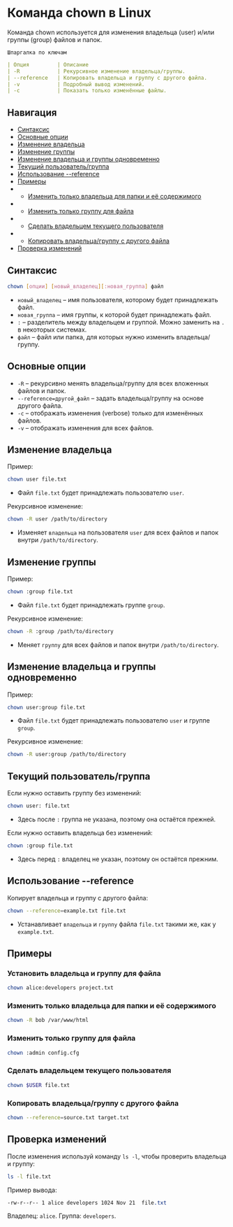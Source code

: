 # Команда chown в Linux

Команда chown используется для изменения владельца (user) и/или группы (group) файлов и папок.

`Шпаргалка по ключам`

```yml
| Опция         | Описание
| -R            | Рекурсивное изменение владельца/группы.
| --reference   | Копировать владельца и группу с другого файла.
| -v            | Подробный вывод изменений.
| -c            | Показать только изменённые файлы.
```

## Навигация

- [Синтаксис](#синтаксис)
- [Основные опции](#основные-опции)
- [Изменение владельца](#изменение-владельца)
- [Изменение группы](#изменение-группы)
- [Изменение владельца и группы одновременно](#изменение-владельца-и-группы-одновременно)
- [Текущий пользователь/группа](#текущий-пользовательгруппа)
- [Использование --reference](#использование---reference)
- [Примеры](#примеры)
- - [Изменить только владельца для папки и её содержимого](#изменить-только-владельца-для-папки-и-её-содержимого)
- - [Изменить только группу для файла](#изменить-только-группу-для-файла)
- - [Сделать владельцем текущего пользователя](#сделать-владельцем-текущего-пользователя)
- - [Копировать владельца/группу с другого файла](#копировать-владельцагруппу-с-другого-файла)
- [Проверка изменений](#проверка-изменений)

## Синтаксис

```bash
chown [опции] [новый_владелец][:новая_группа] файл
```

* `новый_владелец` – имя пользователя, которому будет принадлежать файл.
* `новая_группа` – имя группы, к которой будет принадлежать файл.
* `:` – разделитель между владельцем и группой. Можно заменить на `.` в некоторых системах.
* `файл` – файл или папка, для которых нужно изменить владельца/группу.

## Основные опции

* `-R` – рекурсивно менять владельца/группу для всех вложенных файлов и папок.
* `--reference=другой_файл` – задать владельца/группу на основе другого файла.
* `-c` – отображать изменения (verbose) только для изменённых файлов.
* `-v` – отображать изменения для всех файлов.

## Изменение владельца

Пример:

```bash
chown user file.txt
```

* Файл `file.txt` будет принадлежать пользователю `user`.

Рекурсивное изменение:

```bash
chown -R user /path/to/directory
```

* Изменяет `владельца` на пользователя `user` для всех файлов и папок внутри `/path/to/directory`.

## Изменение группы

Пример:

```bash
chown :group file.txt
```

* Файл `file.txt` будет принадлежать группе `group`.

Рекурсивное изменение:

```bash
chown -R :group /path/to/directory
```

* Меняет `группу` для всех файлов и папок внутри `/path/to/directory`.

## Изменение владельца и группы одновременно

Пример:

```bash
chown user:group file.txt
```

* Файл `file.txt` будет принадлежать пользователю `user` и группе `group`.

Рекурсивное изменение:

```bash
chown -R user:group /path/to/directory
```

## Текущий пользователь/группа

Если нужно оставить группу без изменений:

```bash
chown user: file.txt
```

* Здесь после `:` группа не указана, поэтому она остаётся прежней.

Если нужно оставить владельца без изменений:

```bash
chown :group file.txt
```

* Здесь перед `:` владелец не указан, поэтому он остаётся прежним.

## Использование --reference

Копирует владельца и группу с другого файла:

```bash
chown --reference=example.txt file.txt
```

* Устанавливает `владельца` и `группу` файла `file.txt` такими же, как у `example.txt`.

## Примеры

### Установить владельца и группу для файла

```bash
chown alice:developers project.txt
```

### Изменить только владельца для папки и её содержимого

```bash
chown -R bob /var/www/html
```

### Изменить только группу для файла

```bash
chown :admin config.cfg
```

### Сделать владельцем текущего пользователя

```bash
chown $USER file.txt
```

### Копировать владельца/группу с другого файла

```bash
chown --reference=source.txt target.txt
```

## Проверка изменений

После изменения используй команду `ls -l`, чтобы проверить владельца и группу:

```bash
ls -l file.txt
```

Пример вывода:

```css
-rw-r--r-- 1 alice developers 1024 Nov 21  file.txt
```

Владелец: `alice`.
Группа: `developers`.

